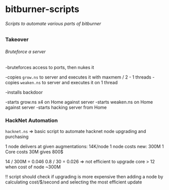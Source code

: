 # bitburner-scripts
###### Scripts to automate various parts of bitburner 

### Takeover 
###### Bruteforce a server

-bruteforces access to ports, then nukes it

-copies ``grow.ns`` to server and executes it with maxmem / 2 - 1 threads 
-copies ``weaken.ns`` to server and executes it on 1 thread

-installs backdoor 

-starts grow.ns x4 on Home against server
-starts weaken.ns on Home against server
-starts hacking server from Home


### HackNet Automation

``hacknet.ns`` => basic script to automate hacknet node upgrading and purchasing 

1 node delivers at given augmentations: 14K/node
1 node costs new: 300M 
1 Core costs 30M gives 800$

14 / 300M = 0.046
0.8 / 30 = 0.026   => not efficient to upgrade core > 12 when cost of node ~300M

!! script should check if upgrading is more expensive then adding a node by calculating cost/$/second and selecting the most efficient update
